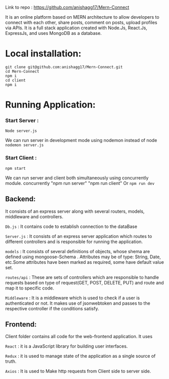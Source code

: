 Link to repo : https://github.com/anishagg17/Mern-Connect

It is an online platform based on MERN architecture to allow developers to connect with each other, share posts, comment on posts, upload profiles via APIs. It is a full stack application created with Node.Js, React.Js, ExpressJs, and uses MongoDB as a database.

# Local installation:
``` 
git clone git@github.com:anishagg17/Mern-Connect.git
cd Mern-Connect
npm i
cd client
npm i
``` 

# Running Application:

### Start Server :
``` Node server.js  ``` 


We can run server in development mode using nodemon instead of node
``` nodemon server.js ``` 


### Start Client :
``` npm start ``` 


We can run server and client both simultaneously using concurrently module.
concurrently \"npm run server\" \"npm run client\"
Or 
``` npm run dev ``` 


## Backend:
It consists of an express server along with several routers, models, middleware and controllers.

`Db.js` :  It contains code to establish connection to the dataBase

`Server.js` : It consists of an express server application which routes to different controllers and is responsible for running the application.

`models` : It consists of several definitions of objects, whose shema are defined using mongoose-Schema . Attributes may be of type:  String, Date, etc.Some attributes have been marked as required, some have default value set.

`routes/api` : These are sets of controllers which are responsible to handle requests based on type of request(GET, POST, DELETE, PUT) and route and map it to specific code.  

`Middleware` : It is a middleware which is used to check if a user is authenticated or not. It makes use of jsonwebtoken and passes to the respective controller if the conditions satisfy.

## Frontend:

Client folder contains all code for the web-frontend application. It uses 

`React` : it is a JavaScript library for building user interfaces.

`Redux` : it is used to manage state of the application as a single source of truth.

`Axios` : It is used to Make http requests from Client side to server side.


